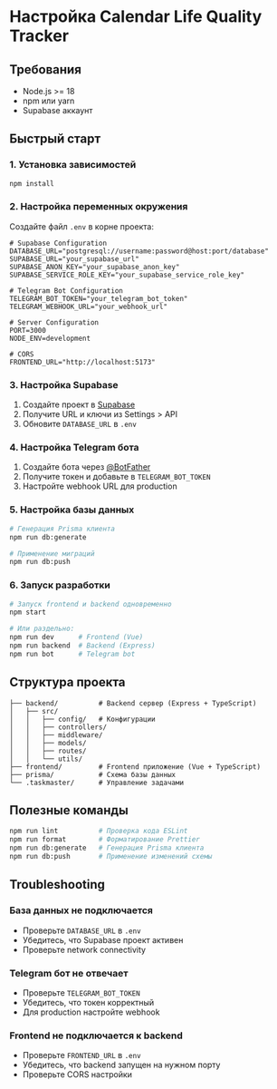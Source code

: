 # Настройка Calendar Life Quality Tracker

## Требования
- Node.js >= 18
- npm или yarn
- Supabase аккаунт

## Быстрый старт

### 1. Установка зависимостей
```bash
npm install
```

### 2. Настройка переменных окружения
Создайте файл `.env` в корне проекта:

```env
# Supabase Configuration
DATABASE_URL="postgresql://username:password@host:port/database"
SUPABASE_URL="your_supabase_url"
SUPABASE_ANON_KEY="your_supabase_anon_key"
SUPABASE_SERVICE_ROLE_KEY="your_supabase_service_role_key"

# Telegram Bot Configuration
TELEGRAM_BOT_TOKEN="your_telegram_bot_token"
TELEGRAM_WEBHOOK_URL="your_webhook_url"

# Server Configuration
PORT=3000
NODE_ENV=development

# CORS
FRONTEND_URL="http://localhost:5173"
```

### 3. Настройка Supabase
1. Создайте проект в [Supabase](https://supabase.com)
2. Получите URL и ключи из Settings > API
3. Обновите `DATABASE_URL` в `.env`

### 4. Настройка Telegram бота
1. Создайте бота через [@BotFather](https://t.me/botfather)
2. Получите токен и добавьте в `TELEGRAM_BOT_TOKEN`
3. Настройте webhook URL для production

### 5. Настройка базы данных
```bash
# Генерация Prisma клиента
npm run db:generate

# Применение миграций
npm run db:push
```

### 6. Запуск разработки
```bash
# Запуск frontend и backend одновременно
npm start

# Или раздельно:
npm run dev      # Frontend (Vue)
npm run backend  # Backend (Express)
npm run bot      # Telegram bot
```

## Структура проекта

```
├── backend/          # Backend сервер (Express + TypeScript)
│   ├── src/
│   │   ├── config/   # Конфигурации
│   │   ├── controllers/
│   │   ├── middleware/
│   │   ├── models/
│   │   ├── routes/
│   │   └── utils/
├── frontend/         # Frontend приложение (Vue + TypeScript)
├── prisma/           # Схема базы данных
└── .taskmaster/      # Управление задачами
```

## Полезные команды

```bash
npm run lint          # Проверка кода ESLint
npm run format        # Форматирование Prettier
npm run db:generate   # Генерация Prisma клиента
npm run db:push       # Применение изменений схемы
```

## Troubleshooting

### База данных не подключается
- Проверьте `DATABASE_URL` в `.env`
- Убедитесь, что Supabase проект активен
- Проверьте network connectivity

### Telegram бот не отвечает
- Проверьте `TELEGRAM_BOT_TOKEN`
- Убедитесь, что токен корректный
- Для production настройте webhook

### Frontend не подключается к backend
- Проверьте `FRONTEND_URL` в `.env`
- Убедитесь, что backend запущен на нужном порту
- Проверьте CORS настройки 
